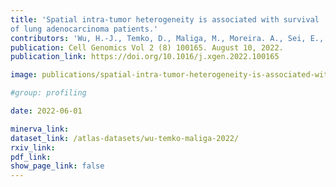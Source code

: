 ```yaml
---
title: 'Spatial intra-tumor heterogeneity is associated with survival
of lung adenocarcinoma patients.'
contributors: 'Wu, H.-J., Temko, D., Maliga, M., Moreira. A., Sei, E., Conterno Minussi, D., Dean, J., Lee, C. Xu, Q., ... Michor, F. (2022).'
publication: Cell Genomics Vol 2 (8) 100165. August 10, 2022.
publication_link: https://doi.org/10.1016/j.xgen.2022.100165

image: publications/spatial-intra-tumor-heterogeneity-is-associated-with-survival-of-lung-adenocarcimoma-patients.jpg

#group: profiling

date: 2022-06-01

minerva_link:
dataset_link: /atlas-datasets/wu-temko-maliga-2022/
rxiv_link:
pdf_link:
show_page_link: false
---
```

